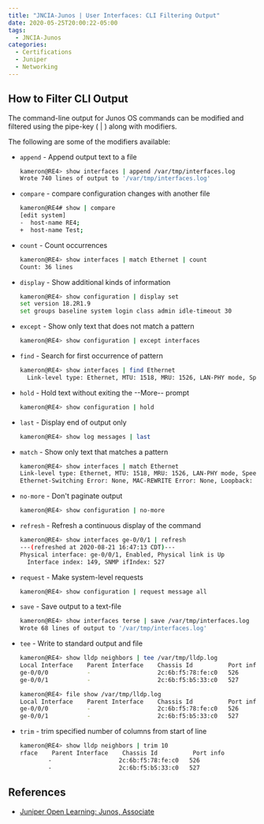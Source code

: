 ```yaml
---
title: "JNCIA-Junos | User Interfaces: CLI Filtering Output"
date: 2020-05-25T20:00:22-05:00
tags:
  - JNCIA-Junos
categories:
  - Certifications
  - Juniper
  - Networking
---
```

## How to Filter CLI Output

The command-line output for Junos OS commands can be modified and filtered using the pipe-key ( | ) along with modifiers.

The following are some of the modifiers available:

* `append` - Append output text to a file

    ```bash
    kameron@RE4> show interfaces | append /var/tmp/interfaces.log
    Wrote 740 lines of output to '/var/tmp/interfaces.log'
    ```

* `compare` - compare configuration changes with another file

    ```bash
    kameron@RE4# show | compare
    [edit system]
    -  host-name RE4;
    +  host-name Test;
    ```

* `count` - Count occurrences

    ```bash
    kameron@RE4> show interfaces | match Ethernet | count
    Count: 36 lines
    ```

* `display` - Show additional kinds of information

    ```bash
    kameron@RE4> show configuration | display set
    set version 18.2R1.9
    set groups baseline system login class admin idle-timeout 30
    ```

* `except` - Show only text that does not match a pattern

    ```bash
    kameron@RE4> show configuration | except interfaces
    ```

* `find` - Search for first occurrence of pattern

    ```bash
    kameron@RE4> show interfaces | find Ethernet
      Link-level type: Ethernet, MTU: 1518, MRU: 1526, LAN-PHY mode, Speed: 1000mbps, BPDU Error: None, Loop Detect PDU Error: None,
    ```

* `hold` - Hold text without exiting the --More-- prompt

    ```bash
    kameron@RE4> show configuration | hold
    ```

* `last` - Display end of output only

    ```bash
    kameron@RE4> show log messages | last
    ```

* `match` - Show only text that matches a pattern

    ```bash
    kameron@RE4> show interfaces | match Ethernet
    Link-level type: Ethernet, MTU: 1518, MRU: 1526, LAN-PHY mode, Speed: 1000mbps, BPDU Error: None, Loop Detect PDU Error: None,
    Ethernet-Switching Error: None, MAC-REWRITE Error: None, Loopback: Disabled, Source filtering: Disabled, Flow control: Enabled, Auto-negotiation: Enabled,
    ```

* `no-more` - Don't paginate output

    ```bash
    kameron@RE4> show configuration | no-more
    ```

* `refresh` - Refresh a continuous display of the command

    ```bash
    kameron@RE4> show interfaces ge-0/0/1 | refresh
    ---(refreshed at 2020-08-21 16:47:13 CDT)---
    Physical interface: ge-0/0/1, Enabled, Physical link is Up
      Interface index: 149, SNMP ifIndex: 527
    ```

* `request` - Make system-level requests

    ```bash
    kameron@RE4> show configuration | request message all
    ```

* `save` - Save output to a text-file

    ```bash
    kameron@RE4> show interfaces terse | save /var/tmp/interfaces.log
    Wrote 68 lines of output to '/var/tmp/interfaces.log'
    ```

* `tee` - Write to standard output and file

    ```bash
    kameron@RE4> show lldp neighbors | tee /var/tmp/lldp.log
    Local Interface    Parent Interface    Chassis Id          Port info          System Name
    ge-0/0/0           -                   2c:6b:f5:78:fe:c0   526                RE5
    ge-0/0/1           -                   2c:6b:f5:b5:33:c0   527                RE2

    kameron@RE4> file show /var/tmp/lldp.log
    Local Interface    Parent Interface    Chassis Id          Port info          System Name
    ge-0/0/0           -                   2c:6b:f5:78:fe:c0   526                RE5
    ge-0/0/1           -                   2c:6b:f5:b5:33:c0   527                RE2

    ```

* `trim` - trim specified number of columns from start of line

    ```bash
    kameron@RE4> show lldp neighbors | trim 10
    rface    Parent Interface    Chassis Id          Port info          System Name
            -                   2c:6b:f5:78:fe:c0   526                RE5
            -                   2c:6b:f5:b5:33:c0   527                RE2
    ```

## References

* [Juniper Open Learning: Junos, Associate](https://cloud.contentraven.com/junosgenius/learningpath-detail/1004/3/0/1)
